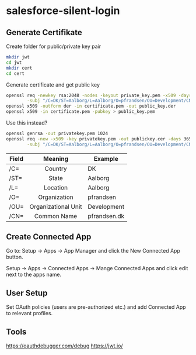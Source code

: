 # salesforce-silent-login

## Generate Certifikate

Create folder for public/private key pair
```bash
mkdir jwt
cd jwt
mkdir cert
cd cert
```

Generate certificate and get public key
```bash
openssl req -newkey rsa:2048 -nodes -keyout private_key.pem -x509 -days 365 -out certificate.pem \
        -subj "/C=DK/ST=Aalborg/L=Aalborg/O=pfrandsen/OU=Development/CN=pfrandsen.dk"
openssl x509 -outform der -in certificate.pem -out public_key.der
openssl x509 -in certificate.pem -pubkey > public_key.pem         
```

Use this instead?
```bash
openssl genrsa -out privatekey.pem 1024
openssl req -new -x509 -key privatekey.pem -out publickey.cer -days 3650 \
        -subj "/C=DK/ST=Aalborg/L=Aalborg/O=pfrandsen/OU=Development/CN=pfrandsen.dk"
```



| Field    | Meaning             | Example      |
|----------|:-------------------:|--------------|
| /C=      |  Country            | DK           |
| /ST=     |  State              | Aalborg      |
| /L=      |  Location           | Aalborg      |
| /O=      |  Organization       | pfrandsen    |
| /OU=     | Organizational Unit | Development  |
| /CN=     | Common Name         | pfrandsen.dk |

## Create Connected App

Go to: Setup -> Apps -> App Manager and click the New Connected App button.


Setup -> Apps -> Connected Apps -> Mange Connected Apps and click edit next to the apps name.

## User Setup

Set OAuth policies (users are pre-authorized etc.) and add Connected App to relevant profiles.

## Tools

https://oauthdebugger.com/debug
https://jwt.io/

